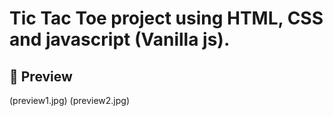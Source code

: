 # Tic Tac Toe project using HTML, CSS and javascript (Vanilla js).

## 📸 Preview

(preview1.jpg)
(preview2.jpg)
